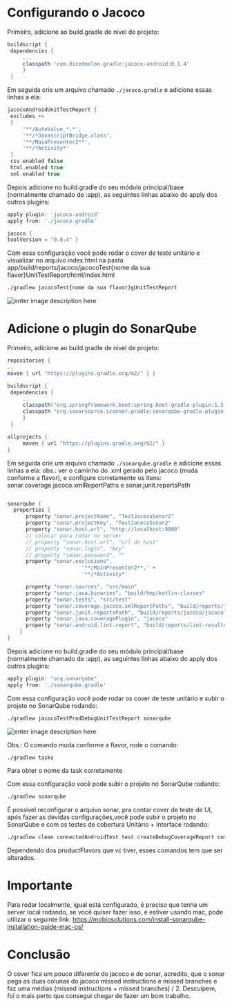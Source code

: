 


# Configurando o Jacoco
Primeiro, adicione ao build.gradle de nível de projeto:
```groovy
buildscript {
 dependencies {
	 ...
	 classpath 'com.dicedmelon.gradle:jacoco-android:0.1.4'
	 }
 }
 ```

Em seguida crie um arquivo chamado `./jacoco.gradle` e adicione essas linhas a ela:
```groovy
jacocoAndroidUnitTestReport {
 excludes +=
 [
	 '**/AutoValue_*.*',
	 '**/*JavascriptBridge.class',
	 '**/MainPresenter2**',
	 '**/*Activity*'
 ]
 csv.enabled false
 html.enabled true
 xml.enabled true
```

Depois adicione no build.gradle do seu módulo principal/base (normalmente chamado de :app), as seguintes linhas abaixo do apply dos outros plugins:

```groovy
apply plugin: 'jacoco-android'
apply from: './jacoco.gradle'

jacoco {
toolVersion = "0.8.4" }
```
Com essa configuração você pode rodar o cover de teste unitário e visualizar no arquivo index.html na pasta app/build/reports/jacoco/jacocoTest{nome da sua flavor}UnitTestReport/html/index.html
```bash
./gradlew jacocoTest{nome da sua flavor}gUnitTestReport
 ```

![enter image description here](https://raw.githubusercontent.com/GaldinoJr/TesteJacocoSonar/master/app/src/main/res/drawable-v24/Captura%20de%20Tela%202020-04-01%20%C3%A0s%2020.14.58.png)

# Adicione o plugin do SonarQube
  Primeiro, adicione ao build.gradle de nível de projeto:

 ```groovy
 repositories {
 ..
 maven { url "https://plugins.gradle.org/m2/" } }
 ```

```groovy
buildscript {
 dependencies {
	 ..
	 classpath("org.springframework.boot:spring-boot-gradle-plugin:1.5.4.RELEASE")
	 classpath "org.sonarsource.scanner.gradle:sonarqube-gradle-plugin:2.8"
	 }
 }
```

```groovy
allprojects {
	 maven { url "https://plugins.gradle.org/m2/" }
}
```

Em seguida crie um arquivo chamado `./sonarqube.gradle` e adicione essas linhas a ela:
obs.: ver o caminho do .xml gerado pelo jacoco (muda conforme a flavor), e configure corretamente os itens: sonar.coverage.jacoco.xmlReportPaths e sonar.junit.reportsPath
```groovy

sonarqube {
  properties {
	  property "sonar.projectName", "TestJacocoSonar2"
	  property "sonar.projectKey", "TestJacocoSonar2"
	  property "sonar.host.url", "http://localhost:9000"
	  // colocar para rodar no server
	  // property "sonar.host.url", "url do host"
	  // property "sonar.login", "key"
	  // property "sonar.password", ""
	  property "sonar.exclusions",
	                    '**/MainPresenter2**,' +
	                    '**/*Activity*'

	  property "sonar.sources", "src/main"
	  property "sonar.java.binaries", "build/tmp/kotlin-classes"
	  property "sonar.tests", "src/test"
	  property "sonar.coverage.jacoco.xmlReportPaths", "build/reports/jacoco/jacocoTestDebugUnitTestReport/jacocoTestDebugUnitTestReport.xml"
	  property "sonar.junit.reportsPath", "build/reports/jacoco/jacocoTestDebugUnitTestReport/"
	  property "sonar.java.coveragePlugin", "jacoco"
	  property "sonar.android.lint.report", "build/reports/lint-results.xml"
	}
}
```

Depois adicione no build.gradle do seu módulo principal/base (normalmente chamado de :app), as seguintes linhas abaixo do apply dos outros plugins:

```groovy
apply plugin: "org.sonarqube"
apply from: './sonarqube.gradle'
```
Com essa configuração você pode rodar os cover de teste unitário e subir o projeto no SonarQube rodando:

```bash
./gradlew jacocoTestProdDebugUnitTestReport sonarqube
```

![enter image description here](https://raw.githubusercontent.com/GaldinoJr/TesteJacocoSonar/master/app/src/main/res/drawable-v24/Captura%20de%20Tela%202020-04-01%20%C3%A0s%2020.13.28.png)

Obs.: O comando muda conforme a flavor, rode o comando:

```bash
./gradlew tasks
```
Para obter o nome da task corretamente


Com essa configuração você pode subir o projeto no SonarQube rodando:
```bash
./gradlew sonarqube
```

É possível reconfigurar o arquivo sonar, pra contar cover de teste de UI, após fazer as devidas configurações,você pode subir o projeto no SonarQube e com os testes de cobertura Unitário + Interface rodando:
```bash
./gradlew clean connectedAndroidTest test createDebugCoverageReport combinedTestReportDebug sonarqube
```

Dependendo dos productFlavors que vc tiver, esses comandos tem que ser alterados.

# Importante
Para rodar localmente, igual está configurado, é preciso que tenha um server local rodando, se você quiser fazer isso, e estiver usando mac, pode utilizar o seguinte link:
https://mobiosolutions.com/install-sonarqube-installation-guide-mac-os/


# Conclusão
O cover fica um pouco diferente do jacoco e do sonar, acredito, que o sonar pega as duas colunas do jacoco missed instructions e missed branches e faz uma médias (missed instructions + missed branches) / 2.
Desculpem, foi o mais perto que consegui chegar de fazer um bom trabalho.